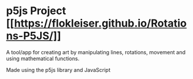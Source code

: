 # p5js Project [[https://flokleiser.github.io/Rotations-P5JS/]]

A tool/app for creating art by manipulating lines,
rotations, movement and using mathematical functions. 

Made using the p5js library and JavaScript
